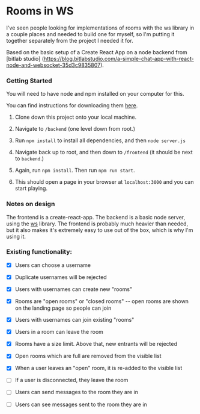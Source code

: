 # Rooms in WS

I've seen people looking for implementations of rooms with the ws library in a couple places and needed to build one for myself, so I'm putting it together separately from the project I needed it for.

Based on the basic setup of a Create React App on a node backend from [bitlab studio] (https://blog.bitlabstudio.com/a-simple-chat-app-with-react-node-and-websocket-35d3c9835807).

### Getting Started

You will need to have node and npm installed on your computer for this.

You can find instructions for downloading them [here](https://docs.npmjs.com/downloading-and-installing-node-js-and-npm). 

1. Clone down this project onto your local machine.

2. Navigate to `/backend` (one level down from root.)

3. Run `npm install` to install all dependencies, and then `node server.js`

4. Navigate back up to root, and then down to `/frontend` (it should be next to `backend`.)

5. Again, run `npm install`. Then run `npm run start`.

6. This should open a page in your browser at `localhost:3000` and you can start playing.

### Notes on design

The frontend is a create-react-app. The backend is a basic node server, using the [ws](https://www.npmjs.com/package/ws) library. The frontend is probably much heavier than needed, but it also makes it's extremely easy to use out of the box, which is why I'm using it.

### Existing functionality:

-[X] Users can choose a username
-[X] Duplicate usernames will be rejected
-[X] Users with usernames can create new "rooms"
-[X] Rooms are "open rooms" or "closed rooms" -- open rooms are shown on the landing page so people can join
-[X] Users with usernames can join existing "rooms"
-[X] Users in a room can leave the room
-[X] Rooms have a size limit. Above that, new entrants will be rejected
-[X] Open rooms which are full are removed from the visible list
-[X] When a user leaves an "open" room, it is re-added to the visible list

-[ ] If a user is disconnected, they leave the room
-[ ] Users can send messages to the room they are in
-[ ] Users can see messages sent to the room they are in
